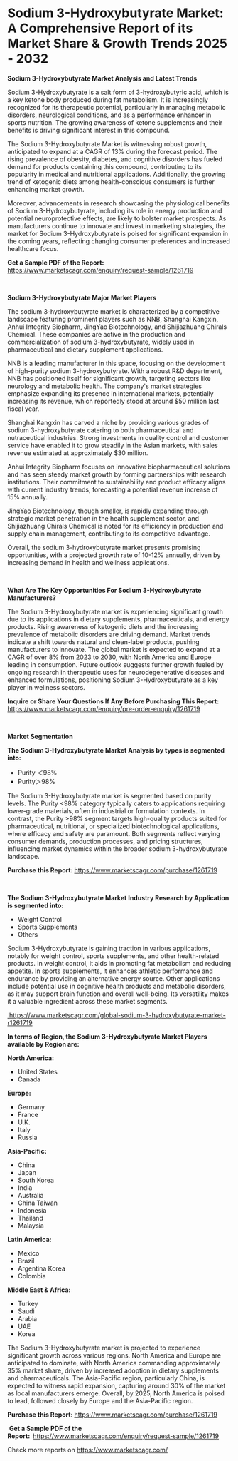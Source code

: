 <p><h1>Sodium 3-Hydroxybutyrate Market: A Comprehensive Report of its Market Share & Growth Trends 2025 - 2032</h1></p><p><strong>Sodium 3-Hydroxybutyrate Market Analysis and Latest Trends</strong></p>
<p><p>Sodium 3-Hydroxybutyrate is a salt form of 3-hydroxybutyric acid, which is a key ketone body produced during fat metabolism. It is increasingly recognized for its therapeutic potential, particularly in managing metabolic disorders, neurological conditions, and as a performance enhancer in sports nutrition. The growing awareness of ketone supplements and their benefits is driving significant interest in this compound.</p><p>The Sodium 3-Hydroxybutyrate Market is witnessing robust growth, anticipated to expand at a CAGR of 13% during the forecast period. The rising prevalence of obesity, diabetes, and cognitive disorders has fueled demand for products containing this compound, contributing to its popularity in medical and nutritional applications. Additionally, the growing trend of ketogenic diets among health-conscious consumers is further enhancing market growth.</p><p>Moreover, advancements in research showcasing the physiological benefits of Sodium 3-Hydroxybutyrate, including its role in energy production and potential neuroprotective effects, are likely to bolster market prospects. As manufacturers continue to innovate and invest in marketing strategies, the market for Sodium 3-Hydroxybutyrate is poised for significant expansion in the coming years, reflecting changing consumer preferences and increased healthcare focus.</p></p>
<p><strong>Get a Sample PDF of the Report:&nbsp;</strong> <a href="https://www.marketscagr.com/enquiry/request-sample/1261719?utm_campaign=1126&utm_medium=2&utm_source=Github&utm_content=ia&utm_term=03042025&utm_id=sodium-3-hydroxybutyrate">https://www.marketscagr.com/enquiry/request-sample/1261719</a></p>
<p>&nbsp;</p>
<p><strong>Sodium 3-Hydroxybutyrate Major Market Players</strong></p>
<p><p>The sodium 3-hydroxybutyrate market is characterized by a competitive landscape featuring prominent players such as NNB, Shanghai Kangxin, Anhui Integrity Biopharm, JingYao Biotechnology, and Shijiazhuang Chirals Chemical. These companies are active in the production and commercialization of sodium 3-hydroxybutyrate, widely used in pharmaceutical and dietary supplement applications.</p><p>NNB is a leading manufacturer in this space, focusing on the development of high-purity sodium 3-hydroxybutyrate. With a robust R&D department, NNB has positioned itself for significant growth, targeting sectors like neurology and metabolic health. The company's market strategies emphasize expanding its presence in international markets, potentially increasing its revenue, which reportedly stood at around $50 million last fiscal year.</p><p>Shanghai Kangxin has carved a niche by providing various grades of sodium 3-hydroxybutyrate catering to both pharmaceutical and nutraceutical industries. Strong investments in quality control and customer service have enabled it to grow steadily in the Asian markets, with sales revenue estimated at approximately $30 million.</p><p>Anhui Integrity Biopharm focuses on innovative biopharmaceutical solutions and has seen steady market growth by forming partnerships with research institutions. Their commitment to sustainability and product efficacy aligns with current industry trends, forecasting a potential revenue increase of 15% annually.</p><p>JingYao Biotechnology, though smaller, is rapidly expanding through strategic market penetration in the health supplement sector, and Shijiazhuang Chirals Chemical is noted for its efficiency in production and supply chain management, contributing to its competitive advantage.</p><p>Overall, the sodium 3-hydroxybutyrate market presents promising opportunities, with a projected growth rate of 10-12% annually, driven by increasing demand in health and wellness applications.</p></p>
<p>&nbsp;</p>
<p><strong>What Are The Key Opportunities For Sodium 3-Hydroxybutyrate Manufacturers?</strong></p>
<p><p>The Sodium 3-Hydroxybutyrate market is experiencing significant growth due to its applications in dietary supplements, pharmaceuticals, and energy products. Rising awareness of ketogenic diets and the increasing prevalence of metabolic disorders are driving demand. Market trends indicate a shift towards natural and clean-label products, pushing manufacturers to innovate. The global market is expected to expand at a CAGR of over 8% from 2023 to 2030, with North America and Europe leading in consumption. Future outlook suggests further growth fueled by ongoing research in therapeutic uses for neurodegenerative diseases and enhanced formulations, positioning Sodium 3-Hydroxybutyrate as a key player in wellness sectors.</p></p>
<p><strong>Inquire or Share Your Questions If Any Before Purchasing This Report:</strong> <a href="https://www.marketscagr.com/enquiry/pre-order-enquiry/1261719?utm_campaign=1126&utm_medium=2&utm_source=Github&utm_content=ia&utm_term=03042025&utm_id=sodium-3-hydroxybutyrate">https://www.marketscagr.com/enquiry/pre-order-enquiry/1261719</a></p>
<p>&nbsp;</p>
<p><strong>Market Segmentation</strong></p>
<p><strong>The Sodium 3-Hydroxybutyrate Market Analysis by types is segmented into:</strong></p>
<p><ul><li>Purity ＜98%</li><li>Purity＞98%</li></ul></p>
<p><p>The Sodium 3-Hydroxybutyrate market is segmented based on purity levels. The Purity <98% category typically caters to applications requiring lower-grade materials, often in industrial or formulation contexts. In contrast, the Purity >98% segment targets high-quality products suited for pharmaceutical, nutritional, or specialized biotechnological applications, where efficacy and safety are paramount. Both segments reflect varying consumer demands, production processes, and pricing structures, influencing market dynamics within the broader sodium 3-hydroxybutyrate landscape.</p></p>
<p><strong>Purchase this Report:&nbsp;</strong><a href="https://www.marketscagr.com/purchase/1261719?utm_campaign=1126&utm_medium=2&utm_source=Github&utm_content=ia&utm_term=03042025&utm_id=sodium-3-hydroxybutyrate">https://www.marketscagr.com/purchase/1261719</a></p>
<p>&nbsp;</p>
<p><strong>The Sodium 3-Hydroxybutyrate Market Industry Research by Application is segmented into:</strong></p>
<p><ul><li>Weight Control</li><li>Sports Supplements</li><li>Others</li></ul></p>
<p><p>Sodium 3-Hydroxybutyrate is gaining traction in various applications, notably for weight control, sports supplements, and other health-related products. In weight control, it aids in promoting fat metabolism and reducing appetite. In sports supplements, it enhances athletic performance and endurance by providing an alternative energy source. Other applications include potential use in cognitive health products and metabolic disorders, as it may support brain function and overall well-being. Its versatility makes it a valuable ingredient across these market segments.</p></p>
<p><a href="https://www.marketscagr.com/global-sodium-3-hydroxybutyrate-market-r1261719?utm_campaign=1126&utm_medium=2&utm_source=Github&utm_content=ia&utm_term=03042025&utm_id=sodium-3-hydroxybutyrate">&nbsp;https://www.marketscagr.com/global-sodium-3-hydroxybutyrate-market-r1261719</a></p>
<p><strong>In terms of Region, the Sodium 3-Hydroxybutyrate Market Players available by Region are:</strong></p>
<p>
    <p> <strong> North America: </strong>
        <ul>
            <li>United States</li>
            <li>Canada</li>
        </ul>
        </p> 
    <p> <strong> Europe: </strong>
        <ul>
            <li>Germany</li>
            <li>France</li>
            <li>U.K.</li>
            <li>Italy</li>
            <li>Russia</li>
        </ul>
        </p> 
    <p> <strong> Asia-Pacific: </strong>
        <ul>
            <li>China</li>
            <li>Japan</li>
            <li>South Korea</li>
            <li>India</li>
            <li>Australia</li>
            <li>China Taiwan</li>
            <li>Indonesia</li>
            <li>Thailand</li>
            <li>Malaysia</li>
        </ul>
        </p> 
    <p> <strong> Latin America: </strong>
        <ul>
            <li>Mexico</li>
            <li>Brazil</li>
            <li>Argentina Korea</li>
            <li>Colombia</li>
        </ul>
        </p> 
    <p> <strong> Middle East & Africa: </strong>
        <ul>
            <li>Turkey</li>
            <li>Saudi</li>
            <li>Arabia</li>
            <li>UAE</li>
            <li>Korea</li>
        </ul>
    </p>
    </p>
<p><p>The Sodium 3-Hydroxybutyrate market is projected to experience significant growth across various regions. North America and Europe are anticipated to dominate, with North America commanding approximately 35% market share, driven by increased adoption in dietary supplements and pharmaceuticals. The Asia-Pacific region, particularly China, is expected to witness rapid expansion, capturing around 30% of the market as local manufacturers emerge. Overall, by 2025, North America is poised to lead, followed closely by Europe and the Asia-Pacific region.</p></p>
<p><strong>Purchase this Report: </strong><a href="https://www.marketscagr.com/purchase/1261719?utm_campaign=1126&utm_medium=2&utm_source=Github&utm_content=ia&utm_term=03042025&utm_id=sodium-3-hydroxybutyrate">https://www.marketscagr.com/purchase/1261719</a></p>
<p>&nbsp;<strong>Get a Sample PDF of the Report:&nbsp;&nbsp;</strong><a href="https://www.marketscagr.com/enquiry/request-sample/1261719?utm_campaign=1126&utm_medium=2&utm_source=Github&utm_content=ia&utm_term=03042025&utm_id=sodium-3-hydroxybutyrate">https://www.marketscagr.com/enquiry/request-sample/1261719</a></p>
<p><strong></strong></p>
<p>Check more reports on <a href="https://www.marketscagr.com/?utm_campaign=1126&utm_medium=2&utm_source=Github&utm_content=ia&utm_term=03042025&utm_id=sodium-3-hydroxybutyrate">https://www.marketscagr.com/</a></p>